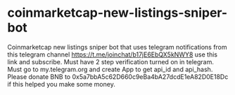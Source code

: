 # coinmarketcap-new-listings-sniper-bot
Coinmarketcap new listings sniper bot that uses 
telegram notifications from this telegram channel
https://t.me/joinchat/b17jE6EbQX5kNWY8 use this link and subscribe.
Must have 2 step verification turned on in telegram.
Must go to my.telegram.org and create App to get api_id and api_hash.
Please donate BNB to 0x5a7bbA5c62D660c9eBa4bA27dcdE1eA82D0E18Dc if this helped you make some money.
